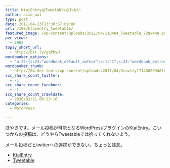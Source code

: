 ```yaml
---
title: KtaiEntryはTweetableされない
author: aiza_wai
type: post
date: 2011-04-23T13:30:57+09:00
url: /109/ktaientry_tweetable/
featured_image: /wp-content/uploads/2011/04/110404_Tweetable_728x448.png
pvc_views:
  - 2902
topsy_short_url:
  - http://bit.ly/gqPhyH
wordbooker_options:
  - 'a:22:{s:23:"wordbook_default_author";s:1:"1";s:23:"wordbook_extract_length";s:3:"256";s:26:"wordbooker_publish_default";s:2:"on";s:21:"wordbooker_like_width";s:3:"250";s:25:"wordbook_fbshare_location";s:3:"top";s:24:"wordbook_fblike_location";s:3:"top";s:22:"wordbook_fblike_action";s:9:"recommend";s:27:"wordbook_fblike_colorscheme";s:4:"dark";s:20:"wordbook_fblike_font";s:5:"arial";s:22:"wordbook_fblike_button";s:12:"button_count";s:21:"wordbook_fblike_faces";s:5:"false";s:18:"wordbook_attribute";s:12:"無印発信";s:29:"wordbook_republish_time_frame";s:2:"10";s:29:"wordbooker_status_update_text";s:35:": New blog post :  %title% - %link%";s:19:"wordbook_actionlink";s:3:"300";s:27:"wordbook_search_this_header";s:2:"on";s:32:"wordbook_description_meta_length";s:3:"350";s:20:"wordbook_comment_get";s:2:"on";s:21:"wordbook_comment_push";s:2:"on";s:18:"wordbook_page_post";s:4:"-100";s:18:"wordbook_orandpage";s:1:"2";s:24:"wordbooker_comment_email";s:18:"aiaiaiya@gmail.com";}'
wordbooker_thumb:
  - http://64.der.tools/wp-content/uploads/2011/04/Gravity171480099481638.png
scc_share_count_twitter:
  - -1
scc_share_count_facebook:
  - -1
scc_share_count_crawldate:
  - 2020/02/11 06:23:16
categories:
  - WordPress

---
```

ぼやきです。メール投稿が可能となるWordPressプラグインのKtaiEntry。こいつからの投稿は、どうやらTweetableでは拾ってくれないよう。

<!--more-->

  
メール投稿だとtwitterへの連携ができない。ちょっと残念。

  * [KtaiEntry][1]
  * <a href="http://wordpress.org/extend/plugins/tweetable/" target="_blank">Tweetable</a>

 [1]: http://wppluginsj.sourceforge.jp/ktai_entry/